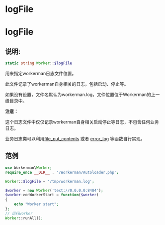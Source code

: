 # logFile

# logFile

## 说明:


```php 
static string Worker::$logFile

```
用来指定workerman日志文件位置。

此文件记录了workerman自身相关的日志，包括启动、停止等。

如果没有设置，文件名默认为workerman.log，文件位置位于Workerman的上一级目录中。

**注意：**

这个日志文件中仅仅记录workerman自身相关启动停止等日志，不包含任何业务日志。

业务日志类可以利用[file\_put\_contents](http://php.net/manual/zh/function.file-put-contents.php) 或者 [error\_log](http://php.net/manual/zh/function.error-log.php) 等函数自行实现。

## 范例


```php 
use Workerman\Worker;
require_once __DIR__ . '/Workerman/Autoloader.php';

Worker::$logFile = '/tmp/workerman.log';

$worker = new Worker('text://0.0.0.0:8484');
$worker->onWorkerStart = function($worker)
{
    echo "Worker start";
};
// 运行worker
Worker::runAll();

```